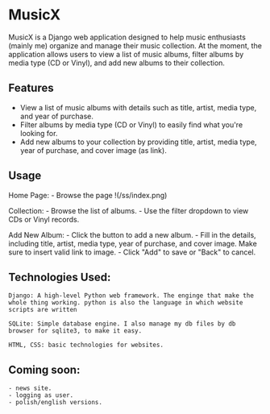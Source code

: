 # MusicX

MusicX is a Django web application designed to help music enthusiasts (mainly me) organize and manage their music collection. At the moment, the application allows users to view a list of music albums, filter albums by media type (CD or Vinyl), and add new albums to their collection.

## Features

- View a list of music albums with details such as title, artist, media type, and year of purchase.
- Filter albums by media type (CD or Vinyl) to easily find what you're looking for.
- Add new albums to your collection by providing title, artist, media type, year of purchase, and cover image (as link).

## Usage

Home Page:
    - Browse the page
    !(/ss/index.png)

Collection:
    - Browse the list of albums.
    - Use the filter dropdown to view CDs or Vinyl records.

Add New Album:
    - Click the button to add a new album.
    - Fill in the details, including title, artist, media type, year of purchase, and cover image. Make sure
    to insert valid link to image.
    - Click "Add" to save or "Back" to cancel.


## Technologies Used:

    Django: A high-level Python web framework. The enginge that make the whole thing working. python is also the language in which website scripts are written

    SQLite: Simple database engine. I also manage my db files by db browser for sqlite3, to make it easy.
    
    HTML, CSS: basic technologies for websites.


## Coming soon:

    - news site.
    - logging as user.
    - polish/english versions.